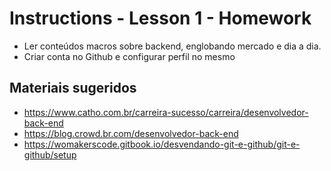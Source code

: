 # Instructions - Lesson 1 - Homework

- Ler conteúdos macros sobre backend, englobando mercado e dia a dia.
- Criar conta no Github e configurar perfil no mesmo

## Materiais sugeridos
- https://www.catho.com.br/carreira-sucesso/carreira/desenvolvedor-back-end
- https://blog.crowd.br.com/desenvolvedor-back-end
- https://womakerscode.gitbook.io/desvendando-git-e-github/git-e-github/setup
